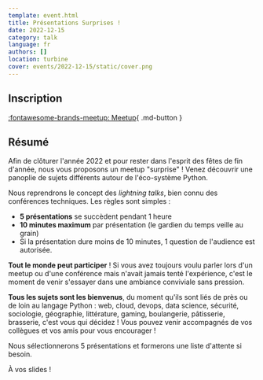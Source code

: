 ```yaml
---
template: event.html
title: Présentations Surprises !
date: 2022-12-15
category: talk
language: fr
authors: []
location: turbine
cover: events/2022-12-15/static/cover.png
---
```


## Inscription

<!-- TODO: update meetup event ID -->
[:fontawesome-brands-meetup: Meetup](https://www.meetup.com/fr-FR/groupe-dutilisateurs-python-grenoble/events/289967993/){ .md-button }

## Résumé

Afin de clôturer l'année 2022 et pour rester dans l'esprit des fêtes de fin d'année,
nous vous proposons un meetup "surprise" ! Venez découvrir une panoplie de sujets
différents autour de l'éco-système Python.

Nous reprendrons le concept des _lightning talks_, bien connu des conférences
techniques. Les règles sont simples :

- **5 présentations** se succèdent pendant 1 heure
- **10 minutes maximum** par présentation (le gardien du temps veille au grain)
- Si la présentation dure moins de 10 minutes, 1 question de l'audience est autorisée.

**Tout le monde peut participer** ! Si vous avez toujours voulu parler lors d'un meetup
ou d'une conférence mais n'avait jamais tenté l'expérience, c'est le moment de venir
s'essayer dans une ambiance conviviale sans pression.

**Tous les sujets sont les bienvenus**, du moment qu'ils sont liés de près ou de loin
au langage Python : web, cloud, devops, data science, sécurité, sociologie,
géographie, littérature, gaming, boulangerie, pâtisserie, brasserie, c'est vous qui décidez !
Vous pouvez venir accompagnés de vos collègues et vos amis pour vous encourager !

Nous sélectionnerons 5 présentations et formerons une liste d'attente si besoin.

À vos slides !

